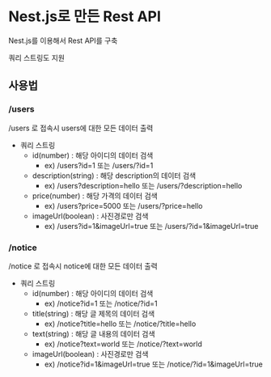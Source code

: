 # Nest.js로 만든 Rest API

Nest.js를 이용해서 Rest API를 구축

쿼리 스트링도 지원

## 사용법

### /users

/users 로 접속시 users에 대한 모든 데이터 출력

- 쿼리 스트링
  - id(number) : 해당 아이디의 데이터 검색
    - ex) /users?id=1 또는 /users/?id=1
  - description(string) : 해당 description의 데이터 검색
    - ex) /users?description=hello 또는 /users/?description=hello
  - price(number) : 해당 가격의 데이터 검색
    - ex) /users?price=5000 또는 /users/?price=hello
  - imageUrl(boolean) : 사진경로만 검색
    - ex) /users?id=1&imageUrl=true 또는 /users/?id=1&imageUrl=true

### /notice

/notice 로 접속시 notice에 대한 모든 데이터 출력

- 쿼리 스트링
  - id(number) : 해당 아이디의 데이터 검색
    - ex) /notice?id=1 또는 /notice/?id=1
  - title(string) : 해당 글 제목의 데이터 검색
    - ex) /notice?title=hello 또는 /notice/?title=hello
  - text(string) : 해당 글 내용의 데이터 검색
    - ex) /notice?text=world 또는 /notice/?text=world
  - imageUrl(boolean) : 사진경로만 검색
    - ex) /notice?id=1&imageUrl=true 또는 /notice/?id=1&imageUrl=true
